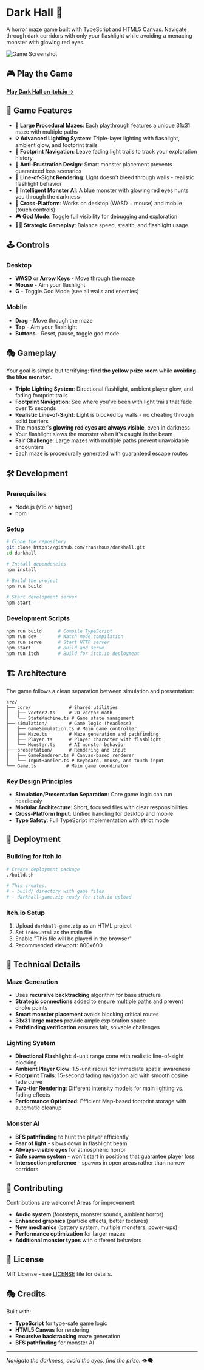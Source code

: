 # Dark Hall 👹

A horror maze game built with TypeScript and HTML5 Canvas. Navigate through dark corridors with only your flashlight while avoiding a menacing monster with glowing red eyes.

![Game Screenshot](docs/screenshot.png) <!-- Add screenshot when available -->

## 🎮 Play the Game

**[Play Dark Hall on itch.io →](https://rranshous.itch.io/darkhall)**

## 🎯 Game Features

- **🗿 Large Procedural Mazes**: Each playthrough features a unique 31x31 maze with multiple paths
- **💡 Advanced Lighting System**: Triple-layer lighting with flashlight, ambient glow, and footprint trails
- **👣 Footprint Navigation**: Leave fading light trails to track your exploration history
- **🚫 Anti-Frustration Design**: Smart monster placement prevents guaranteed loss scenarios
- **🎯 Line-of-Sight Rendering**: Light doesn't bleed through walls - realistic flashlight behavior
- **👹 Intelligent Monster AI**: A blue monster with glowing red eyes hunts you through the darkness
- **📱 Cross-Platform**: Works on desktop (WASD + mouse) and mobile (touch controls)
- **🎮 God Mode**: Toggle full visibility for debugging and exploration
- **🏃‍♂️ Strategic Gameplay**: Balance speed, stealth, and flashlight usage

## 🕹️ Controls

### Desktop
- **WASD** or **Arrow Keys** - Move through the maze
- **Mouse** - Aim your flashlight
- **G** - Toggle God Mode (see all walls and enemies)

### Mobile
- **Drag** - Move through the maze
- **Tap** - Aim your flashlight
- **Buttons** - Reset, pause, toggle god mode

## 🎭 Gameplay

Your goal is simple but terrifying: **find the yellow prize room** while **avoiding the blue monster**. 

- **Triple Lighting System**: Directional flashlight, ambient player glow, and fading footprint trails
- **Footprint Navigation**: See where you've been with light trails that fade over 15 seconds
- **Realistic Line-of-Sight**: Light is blocked by walls - no cheating through solid barriers
- The monster's **glowing red eyes are always visible**, even in darkness
- Your flashlight slows the monster when it's caught in the beam
- **Fair Challenge**: Large mazes with multiple paths prevent unavoidable encounters
- Each maze is procedurally generated with guaranteed escape routes

## 🛠️ Development

### Prerequisites
- Node.js (v16 or higher)
- npm

### Setup
```bash
# Clone the repository
git clone https://github.com/rranshous/darkhall.git
cd darkhall

# Install dependencies
npm install

# Build the project
npm run build

# Start development server
npm start
```

### Development Scripts
```bash
npm run build      # Compile TypeScript
npm run dev        # Watch mode compilation
npm run serve      # Start HTTP server
npm start          # Build and serve
npm run itch       # Build for itch.io deployment
```

## 🏗️ Architecture

The game follows a clean separation between simulation and presentation:

```
src/
├── core/              # Shared utilities
│   ├── Vector2.ts     # 2D vector math
│   └── StateMachine.ts # Game state management
├── simulation/        # Game logic (headless)
│   ├── GameSimulation.ts # Main game controller
│   ├── Maze.ts        # Maze generation and pathfinding
│   ├── Player.ts      # Player character with flashlight
│   └── Monster.ts     # AI monster behavior
├── presentation/      # Rendering and input
│   ├── GameRenderer.ts # Canvas-based renderer
│   └── InputHandler.ts # Keyboard, mouse, and touch input
└── Game.ts           # Main game coordinator
```

### Key Design Principles
- **Simulation/Presentation Separation**: Core game logic can run headlessly
- **Modular Architecture**: Short, focused files with clear responsibilities
- **Cross-Platform Input**: Unified handling for desktop and mobile
- **Type Safety**: Full TypeScript implementation with strict mode

## 🚀 Deployment

### Building for itch.io
```bash
# Create deployment package
./build.sh

# This creates:
# - build/ directory with game files
# - darkhall-game.zip ready for itch.io upload
```

### Itch.io Setup
1. Upload `darkhall-game.zip` as an HTML project
2. Set `index.html` as the main file
3. Enable "This file will be played in the browser"
4. Recommended viewport: 800x600

## 🎨 Technical Details

### Maze Generation
- Uses **recursive backtracking** algorithm for base structure
- **Strategic connections** added to ensure multiple paths and prevent choke points
- **Smart monster placement** avoids blocking critical routes
- **31x31 large mazes** provide ample exploration space
- **Pathfinding verification** ensures fair, solvable challenges

### Lighting System
- **Directional Flashlight**: 4-unit range cone with realistic line-of-sight blocking
- **Ambient Player Glow**: 1.5-unit radius for immediate spatial awareness
- **Footprint Trails**: 15-second fading navigation aid with smooth cosine fade curve
- **Two-tier Rendering**: Different intensity models for main lighting vs. fading effects
- **Performance Optimized**: Efficient Map-based footprint storage with automatic cleanup

### Monster AI
- **BFS pathfinding** to hunt the player efficiently
- **Fear of light** - slows down in flashlight beam
- **Always-visible eyes** for atmospheric horror
- **Safe spawn system** - won't start in positions that guarantee player loss
- **Intersection preference** - spawns in open areas rather than narrow corridors

## 🤝 Contributing

Contributions are welcome! Areas for improvement:

- **Audio system** (footsteps, monster sounds, ambient horror)
- **Enhanced graphics** (particle effects, better textures)
- **New mechanics** (battery system, multiple monsters, power-ups)
- **Performance optimization** for larger mazes
- **Additional monster types** with different behaviors

## 📝 License

MIT License - see [LICENSE](LICENSE) file for details.

## 🎭 Credits

Built with:
- **TypeScript** for type-safe game logic
- **HTML5 Canvas** for rendering
- **Recursive backtracking** maze generation
- **BFS pathfinding** for monster AI

---

*Navigate the darkness, avoid the eyes, find the prize.* 👁️‍🗨️
